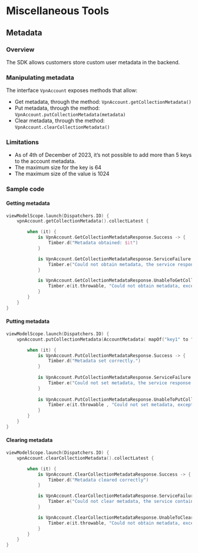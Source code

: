 # Miscellaneous Tools

## Metadata

### Overview

The SDK allows customers store custom user metadata in the backend.


### Manipulating metadata

The interface `VpnAccount` exposes methods that allow:

- Get metadata, through the method: `VpnAccount.getCollectionMetadata()`
- Put metadata, through the method: `VpnAccount.putCollectionMetadata(metadata)`
- Clear metadata, through the method: `VpnAccount.clearCollectionMetadata()`

### Limitations

- As of 4th of December of 2023, it’s not possible to add more than 5 keys to the account metadata.
- The maximum size for the key is 64
- The maximum size of the value is 1024

### Sample code

#### Getting metadata

```kotlin
viewModelScope.launch(Dispatchers.IO) {
    vpnAccount.getCollectionMetadata().collectLatest {

        when (it) {
            is VpnAccount.GetCollectionMetadataResponse.Success -> {
                Timber.d("Metadata obtained: $it")
            }

            is VpnAccount.GetCollectionMetadataResponse.ServiceFailure -> {
                Timber.e("Could not obtain metadata, the service response contains an error: ${it.code} ${it.reason}")
            }

            is VpnAccount.GetCollectionMetadataResponse.UnableToGetCollectionMetadata -> {
                Timber.e(it.throwable, "Could not obtain metadata, exception received.")
            }
        }
    }
}
```

#### Putting metadata

```kotlin
viewModelScope.launch(Dispatchers.IO) {
    vpnAccount.putCollectionMetadata(AccountMetadata( mapOf("key1" to "value1"))).collectLatest {

        when (it) {
            is VpnAccount.PutCollectionMetadataResponse.Success -> {
                Timber.d("Metadata set correctly.")
            }
    
            is VpnAccount.PutCollectionMetadataResponse.ServiceFailure -> {
                Timber.e("Could not set metadata, the service response contains an error: ${it.code} ${it.reason}")
            }
    
            is VpnAccount.PutCollectionMetadataResponse.UnableToPutCollectionMetadata -> {
                Timber.e(it.throwable , "Could not set metadata, exception received.")
            }
        }
    }
}

```


#### Clearing metadata

```kotlin
viewModelScope.launch(Dispatchers.IO) {
    vpnAccount.clearCollectionMetadata().collectLatest {

        when (it) {
            is VpnAccount.ClearCollectionMetadataResponse.Success -> {
                Timber.d("Metadata cleared correctly")
            }

            is VpnAccount.ClearCollectionMetadataResponse.ServiceFailure -> {
                Timber.e("Could not clear metadata, the service contains an error: ${it.code} ${it.reason}")
            }

            is VpnAccount.ClearCollectionMetadataResponse.UnableToClearCollectionMetadata -> {
                Timber.e(it.throwable, "Could not obtain metadata, exception received.")
            }
        }
    }
}
```